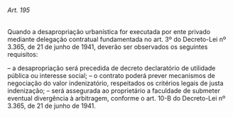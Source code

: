 
###### Art. 195
Quando a desapropriação urbanística for executada por ente privado mediante delegação contratual fundamentada no art. 3º do Decreto-Lei nº 3.365, de 21 de junho de 1941, deverão ser observados os seguintes requisitos:

– a desapropriação será precedida de decreto declaratório de utilidade pública ou interesse social;
– o contrato poderá prever mecanismos de negociação do valor indenizatório, respeitados os critérios legais de justa indenização;
– será assegurada ao proprietário a faculdade de submeter eventual divergência à arbitragem, conforme o art. 10-B do Decreto-Lei nº 3.365, de 21 de junho de 1941.
